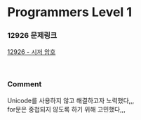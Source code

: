 # Programmers Level 1

### 12926 문제링크

[12926 - 시저 암호](https://school.programmers.co.kr/learn/courses/30/lessons/12926)

<br>

### Comment

Unicode를 사용하지 않고 해결하고자 노력했다,,,
<br>
for문은 중첩되지 않도록 하기 위해 고민했다,,,
